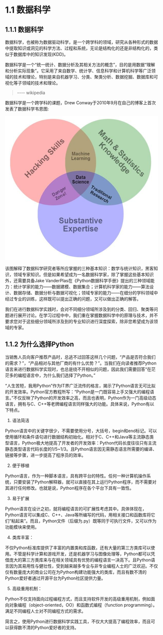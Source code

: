 <!--
 * @Author: Johannes Liu
 * @LastEditors: Johannes Liu
 * @email: iexkliu@gmail.com
 * @github: https://github.com/johannesliu
 * @Date: 2021-08-08 02:22:28
 * @LastEditTime: 2022-11-13 18:04:38
 * @motto: Still water run deep
 * @Description: Modify here please
 * @FilePath: \Learning_Advanced_Mathematics_with_Python\Chapter1\1.1-Data_Science_Introduction.md
-->
# 1.1 数据科学

## 1.1.1 数据科学

数据科学，也被称为数据驱动科学，是一个跨学科的领域，研究从各种形式的数据中提取知识或洞见的科学方法、过程和系统，无论是结构化的还是非结构化的，类似于数据库中的知识发现(KDD)。

数据科学是一个“统一统计、数据分析及其相关方法的概念”，目的是用数据“理解和分析实际现象”。它采用了来自数学、统计学、信息科学和计算机科学等广泛领域的技术和理论，特别是来自机器学习、分类、聚类分析、数据挖掘、数据库和可视化等子领域的技术和理论。

>\---- wikipedia

数据科学是一个跨学科的课题，Drew
Conway于2010年9月在自己的博客上首次发表了数据科学韦恩图:

![数据科学韦恩图](./media/0b43cda276f07d17bb003e7e797dc3c1.jpeg)

该图解释了数据科学研究者等所应掌握的三种基本知识：数学与统计知识，黑客知识，领域专家知识。但是如果希望成为一名数据科学家，除了掌握这些基本知识外，还需要具备Jake
VanderPlas在《Python数据科学手册》提出的三种领域能力：统计学家的能力——数据建模、数据集合；计算机科学家的能力——算法设计、数据存储、数据分析与数据可视化；领域专家的能力——在细分的学科领域中经过专业的训练，这样既可以提出正确的问题，又可以做出正确的解答。

我们在进行数据科学实践时，会对不同细分领域所涉及到的分类、回归、聚类等问题进行展开讨论。在学习过程中中，我们重在掌握数据科学中的原理与技术，并不要求您对于这些细分领域所涉及到的专业知识进行深度探索，除非您希望成为该领域的专家。

## 1.1.2 为什么选择Python

当销售人员向客户推荐产品时，总逃不过回答这样几个问题，“产品是否符合我们的需求？”，“产品相对与其他厂商的有什么优势？”。当我们在向读者推荐Python语言来进行数据科学实现时，也总是绕不开相似的问题，因此我们需要回答“在茫茫多的编程语言中，为什么我们选择了Python。”

“人生苦短，我用Python”作为IT界广泛流传的格言，揭示了Python语言无可比拟的开发效率。Python官方教程所写：“Python是一门既容易上手又强大的编程语言。”不仅反映了Python的开发效率之高，而且也表明，Python作为一门高级动态语言，拥有与C、C++等老牌编程语言同样强大的功能。具体来说，Python有以下特点。

1. 语法简洁

Python语言中的关键字很少，不需要使用分号，大括号，begin和end标记。可以使用循环和条件语句进行数据结构初始化。相对于C、C++和Java等主流静态类型语言，Python极大地提高了开发者的开发效率：Python代码长度往往只有主流静态类型语言代码长度的1/5\~1/3。且Python语言因无需静态语言所需要的编译、链接等步骤，进一步提高了程序员的效率。

2. 便于移植

Python语言，作为一种脚本语言，具有跨平台的特性。任何一种计算机操作系统，只要安装了Python解释器，就可以直接在其上运行Python程序，而不需要对其进行任何修改。也就是说，Python程序在各个平台下具有一致性。

3. 易于扩展

Python语言在设计之初，就将编程语言的可扩展性考虑其中。具体体现在，Python语言可以集成C、C++、Java等所编写的代码，用相关接口和函数库将它们“粘起来”。而且，Python文件（后缀为.py）既等同于可执行文件，又可以作为功能模块来使用。

4. 类库丰富：

不仅Python标准库提供了丰富的内置类和库函数，还有大量的第三方类库可以使用。不管是科学计算和游戏开发，还是机器学习与图像处理等，Python都可以凭借庞大的第三方类库来与在相关领域具有优势的编程语言一决高下。且Python语言因为其易用性与健壮性，受到越来越多专业与非专业编程人士的广泛欢迎。不仅仅有数量庞大的商业公司在为Python构建功能强大的类库，而且有数不清的Python爱好者通过开源平台为Python社区提供力量。

5. 高级重用机制：

Python不仅支持面向过程编程方式，而且支持软件开发的高级重用机制，例如面向对象编程（object-oriented，OO）和函数式编程（function
programming）。满足不同编程人士对不同编程方式的需求。

简言之，使用Python进行数据科学实践工具，不仅大大提高了编程效率，而且可以获得数不清的Python爱好者的支持。
